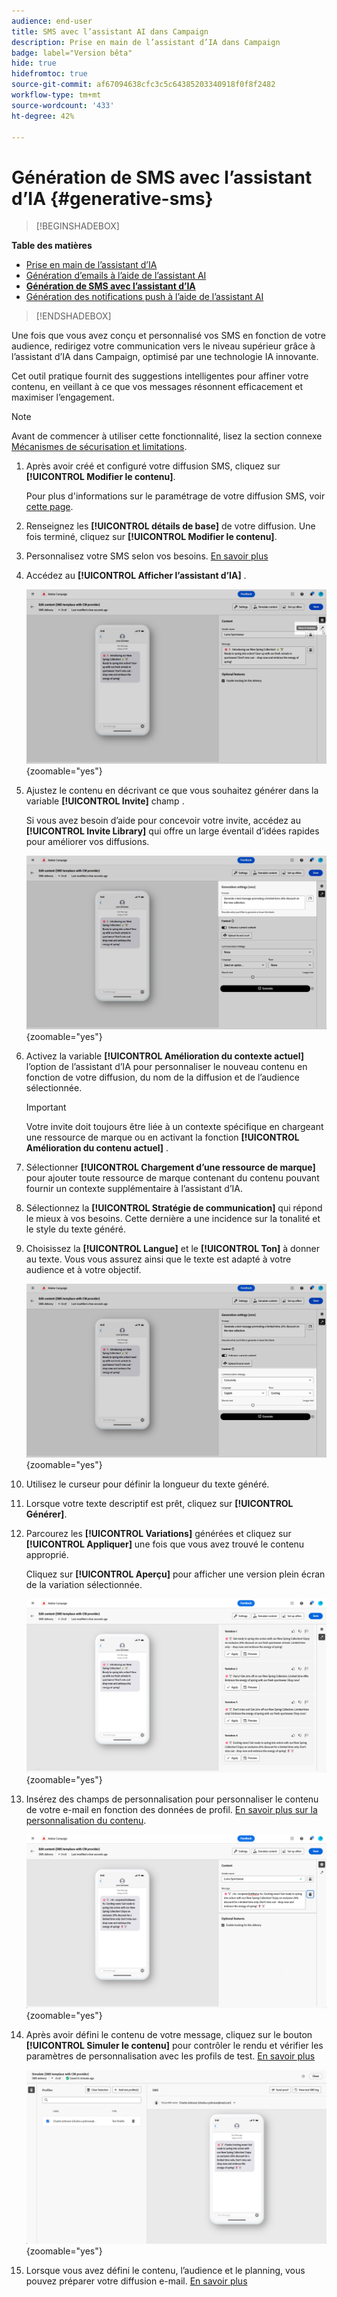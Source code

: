 ```yaml
---
audience: end-user
title: SMS avec l’assistant AI dans Campaign
description: Prise en main de l’assistant d’IA dans Campaign
badge: label="Version bêta"
hide: true
hidefromtoc: true
source-git-commit: af67094638cfc3c5c64385203340918f0f8f2482
workflow-type: tm+mt
source-wordcount: '433'
ht-degree: 42%

---
```


# Génération de SMS avec l’assistant d’IA {#generative-sms}

>[!BEGINSHADEBOX]

**Table des matières**

* [Prise en main de l’assistant d’IA](generative-gs.md)
* [Génération d’emails à l’aide de l’assistant AI](generative-content.md)
* **[Génération de SMS avec l’assistant d’IA](generative-sms.md)**
* [Génération des notifications push à l’aide de l’assistant AI](generative-push.md)

>[!ENDSHADEBOX]

Une fois que vous avez conçu et personnalisé vos SMS en fonction de votre audience, redirigez votre communication vers le niveau supérieur grâce à l’assistant d’IA dans Campaign, optimisé par une technologie IA innovante.

Cet outil pratique fournit des suggestions intelligentes pour affiner votre contenu, en veillant à ce que vos messages résonnent efficacement et maximiser l’engagement.

>[!NOTE]
>
>Avant de commencer à utiliser cette fonctionnalité, lisez la section connexe [Mécanismes de sécurisation et limitations](generative-gs.md#guardrails-and-limitations).

1. Après avoir créé et configuré votre diffusion SMS, cliquez sur **[!UICONTROL Modifier le contenu]**.

   Pour plus d&#39;informations sur le paramétrage de votre diffusion SMS, voir [cette page](../sms/create-sms.md).

1. Renseignez les **[!UICONTROL détails de base]** de votre diffusion. Une fois terminé, cliquez sur **[!UICONTROL Modifier le contenu]**.

1. Personnalisez votre SMS selon vos besoins. [En savoir plus](../sms/content-sms.md)

1. Accédez au **[!UICONTROL Afficher l’assistant d’IA]** .

   ![](assets/sms-genai-1.png){zoomable=&quot;yes&quot;}

1. Ajustez le contenu en décrivant ce que vous souhaitez générer dans la variable **[!UICONTROL Invite]** champ .

   Si vous avez besoin d’aide pour concevoir votre invite, accédez au **[!UICONTROL Invite Library]** qui offre un large éventail d’idées rapides pour améliorer vos diffusions.

   ![](assets/sms-genai-2.png){zoomable=&quot;yes&quot;}

1. Activez la variable **[!UICONTROL Amélioration du contexte actuel]** l’option de l’assistant d’IA pour personnaliser le nouveau contenu en fonction de votre diffusion, du nom de la diffusion et de l’audience sélectionnée.

   >[!IMPORTANT]
   >
   > Votre invite doit toujours être liée à un contexte spécifique en chargeant une ressource de marque ou en activant la fonction **[!UICONTROL Amélioration du contenu actuel]** .

1. Sélectionner **[!UICONTROL Chargement d’une ressource de marque]** pour ajouter toute ressource de marque contenant du contenu pouvant fournir un contexte supplémentaire à l’assistant d’IA.

1. Sélectionnez la **[!UICONTROL Stratégie de communication]** qui répond le mieux à vos besoins. Cette dernière a une incidence sur la tonalité et le style du texte généré.

1. Choisissez la **[!UICONTROL Langue]** et le **[!UICONTROL Ton]** à donner au texte. Vous vous assurez ainsi que le texte est adapté à votre audience et à votre objectif.

   ![](assets/sms-genai-3.png){zoomable=&quot;yes&quot;}

1. Utilisez le curseur pour définir la longueur du texte généré.

1. Lorsque votre texte descriptif est prêt, cliquez sur **[!UICONTROL Générer]**.

1. Parcourez les **[!UICONTROL Variations]** générées et cliquez sur **[!UICONTROL Appliquer]** une fois que vous avez trouvé le contenu approprié.

   Cliquez sur **[!UICONTROL Aperçu]** pour afficher une version plein écran de la variation sélectionnée.

   ![](assets/sms-genai-4.png){zoomable=&quot;yes&quot;}

1. Insérez des champs de personnalisation pour personnaliser le contenu de votre e-mail en fonction des données de profil. [En savoir plus sur la personnalisation du contenu](../personalization/personalize.md).

   ![](assets/sms-genai-5.png){zoomable=&quot;yes&quot;}

1. Après avoir défini le contenu de votre message, cliquez sur le bouton **[!UICONTROL Simuler le contenu]** pour contrôler le rendu et vérifier les paramètres de personnalisation avec les profils de test. [En savoir plus](../preview-test/preview-content.md)

   ![](assets/sms-genai-6.png){zoomable=&quot;yes&quot;}

1. Lorsque vous avez défini le contenu, l’audience et le planning, vous pouvez préparer votre diffusion e-mail. [En savoir plus](../monitor/prepare-send.md)

